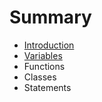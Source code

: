 # Summary

* [Introduction](README.md)
* [Variables](variables.md)
* Functions
* Classes
* Statements

